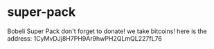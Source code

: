 # super-pack
Bobeli Super Pack
don't forget to donate!
we take bitcoins!
here is the address: 1CyMvDJj8H7PH9Ar9hwPH2QLmQL227fL76
